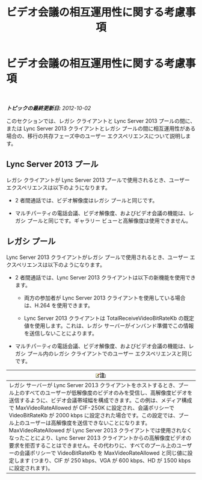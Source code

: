 ﻿---
title: ビデオ会議の相互運用性に関する考慮事項
TOCTitle: ビデオ会議の相互運用性に関する考慮事項
ms:assetid: 31ead3b5-ed95-42d4-96e2-7d9403d5c026
ms:mtpsurl: https://technet.microsoft.com/ja-jp/library/JJ204790(v=OCS.15)
ms:contentKeyID: 48271699
ms.date: 05/19/2016
mtps_version: v=OCS.15
ms.translationtype: HT
---

# ビデオ会議の相互運用性に関する考慮事項

 

_**トピックの最終更新日:** 2012-10-02_

このセクションでは、レガシ クライアントと Lync Server 2013 プールの間に、または Lync Server 2013 クライアントとレガシ プールの間に相互運用性がある場合の、移行の共存フェーズ中のユーザー エクスペリエンスについて説明します。

## Lync Server 2013 プール

レガシ クライアントが Lync Server 2013 プールで使用されるとき、ユーザー エクスペリエンスは以下のようになります。

  - 2 者間通話では、ビデオ解像度はレガシ プールと同じです。

  - マルチパーティの電話会議、ビデオ解像度、およびビデオ会議の機能は、レガシ プールと同じです。ギャラリー ビューと高解像度は使用できません。

## レガシ プール

Lync Server 2013 クライアントがレガシ プールで使用されるとき、ユーザー エクスペリエンスは以下のようになります。

  - 2 者間通話では、Lync Server 2013 クライアントは以下の新機能を使用できます。
    
      - 両方の参加者が Lync Server 2013 クライアントを使用している場合は、H.264 を使用できます。
    
      - Lync Server 2013 クライアントは TotalReceiveVideoBitRateKb の既定値を使用します。これは、レガシ サーバーがインバンド準備でこの情報を送信しないことによります。

  - マルチパーティの電話会議、ビデオ解像度、およびビデオ会議の機能は、レガシ プール内のレガシ クライアントでのユーザー エクスペリエンスと同じです。

<table>
<thead>
<tr class="header">
<th><img src="images/Gg412781.note(OCS.15).gif" title="note" alt="note" />注:</th>
</tr>
</thead>
<tbody>
<tr class="odd">
<td>レガシ サーバーが Lync Server 2013 クライアントをホストするとき、プール上のすべてのユーザーが低解像度のビデオのみを受信し、高解像度ビデオを送信するように、ビデオ会議帯域幅を構成できます。この例は、メディア構成で MaxVideoRateAllowed が CIF-250K に設定され、会議ポリシーで VideoBitRateKb が 2000 kbps に設定された場合です。この設定では、プール上のユーザーは高解像度を送信できないことになります。<br />
MaxVideoRateAllowed が Lync Server 2013 クライアントでは使用されなくなったことにより、Lync Server 2013 クライアントからの高解像度ビデオの要求を拒否することはできません。その代わりに、すべてのプール上のユーザーの会議ポリシーで VideoBitRateKb を MaxVideoRateAllowed と同じ値に設定します (つまり、CIF が 250 kbps、VGA が 600 kbps、HD が 1500 kbps に設定されます)。</td>
</tr>
</tbody>
</table>


